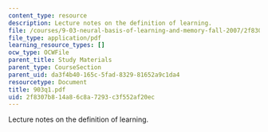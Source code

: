 ```yaml
---
content_type: resource
description: Lecture notes on the definition of learning.
file: /courses/9-03-neural-basis-of-learning-and-memory-fall-2007/2f8307b814a86c8a7293c3f552af20ec_903q1.pdf
file_type: application/pdf
learning_resource_types: []
ocw_type: OCWFile
parent_title: Study Materials
parent_type: CourseSection
parent_uid: da3f4b40-165c-5fad-8329-81652a9c1da4
resourcetype: Document
title: 903q1.pdf
uid: 2f8307b8-14a8-6c8a-7293-c3f552af20ec
---
```

Lecture notes on the definition of learning.

